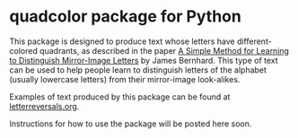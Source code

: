 # quadcolor package for Python

This package is designed to produce text whose letters have
different-colored quadrants, as described
in the paper
[A Simple Method for Learning to Distinguish Mirror-Image Letters](https://edarxiv.org/m7a92/)
by James Bernhard. This type of text can be used to help people
learn to distinguish letters of the alphabet (usually lowercase
letters) from their mirror-image look-alikes.

Examples of text produced by this package can be found at
[letterreversals.org](https://letterreversals.org).

Instructions for how to use the package will be posted here soon.

